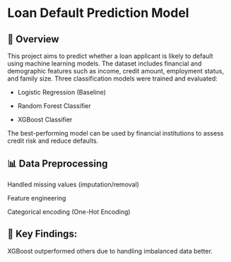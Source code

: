 # Loan Default Prediction Model
## 📌 Overview
This project aims to predict whether a loan applicant is likely to default using machine learning models. The dataset includes financial and demographic features such as income, credit amount, employment status, and family size. Three classification models were trained and evaluated:

+ Logistic Regression (Baseline)

+ Random Forest Classifier

+ XGBoost Classifier

The best-performing model can be used by financial institutions to assess credit risk and reduce defaults.

## 📊 Data Preprocessing
Handled missing values (imputation/removal)

Feature engineering

Categorical encoding (One-Hot Encoding)

## 📌 Key Findings:

XGBoost outperformed others due to handling imbalanced data better.
